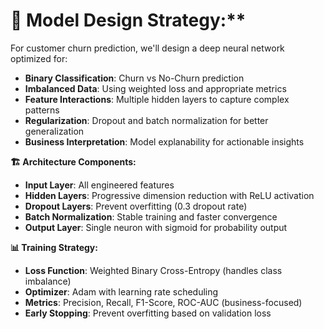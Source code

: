 # 🧠 Model Design Strategy:**

For customer churn prediction, we'll design a deep neural network optimized for:
- **Binary Classification**: Churn vs No-Churn prediction
- **Imbalanced Data**: Using weighted loss and appropriate metrics
- **Feature Interactions**: Multiple hidden layers to capture complex patterns
- **Regularization**: Dropout and batch normalization for better generalization
- **Business Interpretation**: Model explanability for actionable insights

**🏗️ Architecture Components:**
- **Input Layer**: All engineered features
- **Hidden Layers**: Progressive dimension reduction with ReLU activation
- **Dropout Layers**: Prevent overfitting (0.3 dropout rate)
- **Batch Normalization**: Stable training and faster convergence
- **Output Layer**: Single neuron with sigmoid for probability output

**📊 Training Strategy:**
- **Loss Function**: Weighted Binary Cross-Entropy (handles class imbalance)
- **Optimizer**: Adam with learning rate scheduling
- **Metrics**: Precision, Recall, F1-Score, ROC-AUC (business-focused)
- **Early Stopping**: Prevent overfitting based on validation loss